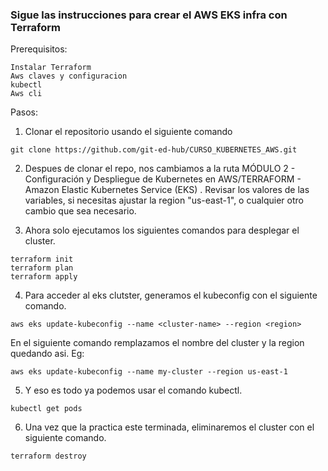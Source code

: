 ### Sigue las instrucciones para crear el AWS EKS infra con Terraform 

Prerequisitos:

    Instalar Terraform
    Aws claves y configuracion
    kubectl
    Aws cli

Pasos:
 1.  Clonar el repositorio usando el siguiente comando

 ```
 git clone https://github.com/git-ed-hub/CURSO_KUBERNETES_AWS.git
 ```
 2. Despues de clonar el repo, nos cambiamos a la ruta MÓDULO 2 - Configuración y Despliegue de Kubernetes en AWS/TERRAFORM - Amazon Elastic Kubernetes Service (EKS)
.
Revisar los valores de las variables, si necesitas ajustar la region "us-east-1", o cualquier otro cambio que sea necesario.
 
 3. Ahora solo ejecutamos los siguientes comandos para desplegar el cluster.
 ```
 terraform init
 terraform plan
 terraform apply 

 ```
 
 4.  Para acceder al eks clutster, generamos el kubeconfig con el siguiente comando.
 ```
 aws eks update-kubeconfig --name <cluster-name> --region <region>

 ```
 En el siguiente comando remplazamos el nombre del cluster y la region quedando asi.
 Eg:
 ```
 aws eks update-kubeconfig --name my-cluster --region us-east-1

 ```

5. Y eso es todo ya podemos usar el comando kubectl.
```
kubectl get pods
```

6. Una vez que la practica este terminada, eliminaremos el cluster con el siguiente comando.

```
terraform destroy
```
